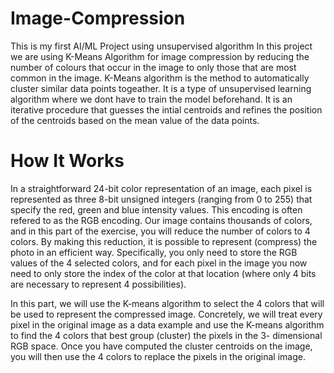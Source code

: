 # Image-Compression
This is my first AI/ML Project using unsupervised algorithm
In this project we are using K-Means Algorithm for image compression by reducing the number of colours that occur in the image to only those that are most common in the image.
K-Means algorithm is the method to automatically cluster similar data points togeather. It is a type of unsupervised learning algorithm where we dont have to train the model beforehand. It is an iterative procedure that guesses the intial centroids and refines the position of the centroids based on the mean value of the data points.
# How It Works
In a straightforward 24-bit color representation of an image, each pixel is represented as three 8-bit unsigned integers (ranging from 0 to 255) that specify the red, green and blue intensity values. This encoding is often refered to as the RGB encoding. 
Our image contains thousands of colors, and in this part of the exercise, you will reduce the number of colors to 4 colors.
By making this reduction, it is possible to represent (compress) the photo in an efficient way. 
Specifically, you only need to store the RGB values of the 4 selected colors, and for each pixel in the image you now need to only store the index of the color at that location (where only 4 bits are necessary to represent 4 possibilities).

In this part, we will use the K-means algorithm to select the 4 colors that will be used to represent the compressed image.
Concretely, we will treat every pixel in the original image as a data example and use the K-means algorithm to find the 4 colors that best group (cluster) the pixels in the 3- dimensional RGB space. Once you have computed the cluster centroids on the image, you will then use the 4 colors to replace the pixels in the original image.
